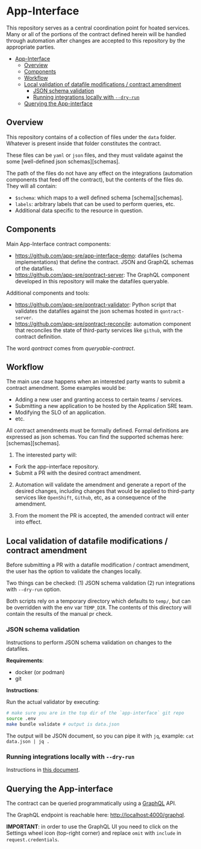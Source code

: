# App-Interface

This repository serves as a central coordination point for hoated services.
Many or all of the portions of the contract
defined herein will be handled through automation after changes are accepted to
this repository by the appropriate parties.

- [App-Interface](#app-interface)
  - [Overview](#overview)
  - [Components](#components)
  - [Workflow](#workflow)
  - [Local validation of datafile modifications / contract amendment](#local-validation-of-datafile-modifications--contract-amendment)
    - [JSON schema validation](#json-schema-validation)
    - [Running integrations locally with `--dry-run`](#running-integrations-locally-with---dry-run)
  - [Querying the App-interface](#querying-the-app-interface)

## Overview

This repository contains of a collection of files under the `data` folder.
Whatever is present inside that folder constitutes the contract.

These files can be `yaml` or `json` files, and they must validate against the some
[well-defined json schemas][schemas].

The path of the files do not have any effect on the integrations (automation
components that feed off the contract), but the contents of the files do. They
will all contain:

- `$schema`: which maps to a well defined schema [schema][schemas].
- `labels`: arbitrary labels that can be used to perform queries, etc.
- Additional data specific to the resource in question.

## Components

Main App-Interface contract components:

- <https://github.com/app-sre/app-interface-demo>: datafiles (schema
  implementations) that define the contract. JSON and GraphQL schemas of the datafiles.
- <https://github.com/app-sre/qontract-server>: The GraphQL component developed
  in this repository will make the datafiles queryable.

Additional components and tools:

- <https://github.com/app-sre/qontract-validator>: Python script that validates
  the datafiles against the json schemas hosted in `qontract-server`.
- <https://github.com/app-sre/qontract-reconcile>: automation component that
  reconciles the state of third-party services like `github`, with the contract
  definition.

The word _qontract_ comes from _queryable-contract_.

## Workflow

The main use case happens when an interested party wants to submit a contract
amendment. Some examples would be:

- Adding a new user and granting access to certain teams / services.
- Submitting a new application to be hosted by the Application SRE team.
- Modifying the SLO of an application.
- etc.

All contract amendments must be formally defined. Formal definitions are
expressed as json schemas. You can find the supported schemas here:
[schemas][schemas].

1. The interested party will:

- Fork the app-interface repository.
- Submit a PR with the desired contract amendment.

2. Automation will validate the amendment and generate a report of the desired
   changes, including changes that would be applied to third-party services like
   `OpenShift`, `Github`, etc, as a consequence of the amendment.

4. From the moment the PR is accepted, the amended contract will enter into
   effect.

## Local validation of datafile modifications / contract amendment

Before submitting a PR with a datafile modification / contract amendment, the
user has the option to validate the changes locally.

Two things can be checked: (1) JSON schema validation (2) run integrations with
`--dry-run` option.

Both scripts rely on a temporary directory which defaults to `temp/`, but can be
overridden with the env var `TEMP_DIR`. The contents of this directory will
contain the results of the manual pr check.

### JSON schema validation

Instructions to perform JSON schema validation on changes to the datafiles.

**Requirements**:

- docker (or podman)
- git

**Instructions**:

Run the actual validator by executing:

```sh
# make sure you are in the top dir of the `app-interface` git repo
source .env
make bundle validate # output is data.json
```

The output will be JSON document, so you can pipe it with `jq`, example:
`cat data.json | jq .`

### Running integrations locally with `--dry-run`

Instructions in [this document](/docs/app-sre/sop/running-integrations-manually.md).

## Querying the App-interface

The contract can be queried programmatically using a
[GraphQL](<https://graphql.org/learn/>) API.

The GraphQL endpoint is reachable here:
<http://localhost:4000/graphql>.

**IMPORTANT**: in order to use the GraphQL UI you need to click on the Settings
wheel icon (top-right corner) and replace `omit` with `include` in
`request.credentials`.
